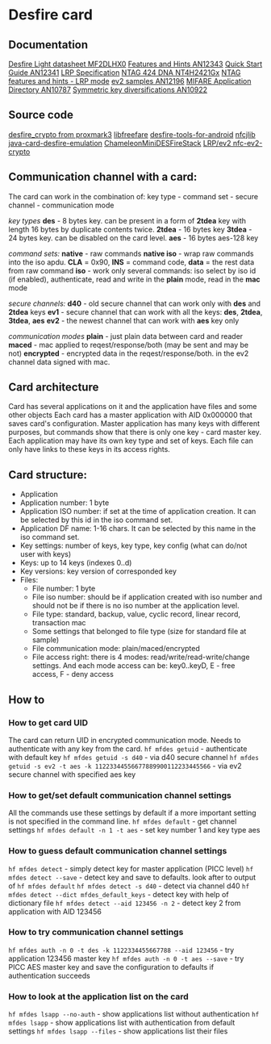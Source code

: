 # Desfire card

## Documentation
[Desfire Light datasheet MF2DLHX0](https://www.nxp.com/docs/en/data-sheet/MF2DLHX0.pdf)
[Features and Hints AN12343](https://www.nxp.com/docs/en/application-note/AN12343.pdf)
[Quick Start Guide AN12341](https://www.nxp.com/docs/en/application-note/AN12341.pdf)
[LRP Specification](https://www.nxp.com/docs/en/application-note/AN12304.pdf)
[NTAG 424 DNA NT4H2421Gx](https://www.nxp.com/docs/en/data-sheet/NT4H2421Gx.pdf)
[NTAG features and hints - LRP mode](https://www.nxp.com/docs/en/application-note/AN12321.pdf)
[ev2 samples AN12196](https://www.nxp.com/docs/en/application-note/AN12196.pdf)
[MIFARE Application Directory AN10787](https://www.nxp.com/docs/en/application-note/AN10787.pdf)
[Symmetric key diversifications AN10922](https://www.nxp.com/docs/en/application-note/AN10922.pdf)

## Source code
[desfire_crypto from proxmark3](https://github.com/RfidResearchGroup/proxmark3/blob/master/armsrc/desfire_crypto.c)
[libfreefare](https://github.com/nfc-tools/libfreefare)
[desfire-tools-for-android](https://github.com/skjolber/desfire-tools-for-android)
[nfcjlib](https://github.com/andrade/nfcjlib/)
[java-card-desfire-emulation](https://github.com/gathigai/java-card-desfire-emulation)
[ChameleonMiniDESFireStack](https://github.com/maxieds/ChameleonMiniDESFireStack/)
[LRP/ev2 nfc-ev2-crypto](https://github.com/icedevml/nfc-ev2-crypto)

## Communication channel with a card:
The card can work in the combination of: key type - command set - secure channel - communication mode

*key types*
**des** - 8 bytes key. can be present in a form of **2tdea** key with length 16 bytes by duplicate contents twice.
**2tdea** - 16 bytes key
**3tdea** - 24 bytes key. can be disabled on the card level.
**aes** - 16 bytes aes-128 key

*command sets:*
**native** - raw commands
**native iso** - wrap raw commands into the iso apdu. **CLA** = 0x90, **INS** = command code, **data** = the rest data from raw command
**iso** - work only several commands: iso select by iso id (if enabled), authenticate, read and write in the **plain** mode, read in the **mac** mode

*secure channels:*
**d40** - old secure channel that can work only with **des** and **2tdea** keys
**ev1** - secure channel that can work with all the keys: **des**, **2tdea**, **3tdea**, **aes**
**ev2** - the newest channel that can work with **aes** key only

*communication modes* 
**plain** - just plain data between card and reader
**maced** - mac applied to reqest/response/both (may be sent and may be not)
**encrypted** - encrypted data in the reqest/response/both. in the ev2 channel data signed with mac.

## Card architecture

Card has several applications on it and the application have files and some other objects
Each card has a master application with AID 0x000000 that saves card's configuration.
Master application has many keys with different purposes, but commands show that there is only one key - card master key.
Each application may have its own key type and set of keys. Each file can only have links to these keys in its access rights.

## Card structure:

- Application
- Application number: 1 byte
- Application ISO number: if set at the time of application creation. It can be selected by this id in the iso command set.
- Application DF name: 1-16 chars. It can be selected by this name in the iso command set.
- Key settings: number of keys, key type, key config (what can do/not user with keys)
- Keys: up to 14 keys (indexes 0..d)
- Key versions: key version of corresponded key
- Files:
  - File number: 1 byte
  - File iso number: should be if application created with iso number and should not be if there is no iso number at the application level.
  - File type: standard, backup, value, cyclic record, linear record, transaction mac
  - Some settings that belonged to file type (size for standard file at sample)
  - File communication mode: plain/maced/encrypted
  - File access right: there is 4 modes: read/write/read-write/change settings. And each mode access can be: key0..keyD, E - free access, F - deny access

## How to

### How to get card UID
The card can return UID in encrypted communication mode. Needs to authenticate with any key from the card.
`hf mfdes getuid` - authenticate with default key
`hf mfdes getuid -s d40` - via d40 secure channel
`hf mfdes getuid -s ev2 -t aes -k 11223344556677889900112233445566` - via ev2 secure channel with specified aes key

### How to get/set default communication channel settings
All the commands use these settings by default if a more important setting is not specified in the command line.
`hf mfdes default` - get channel settings
`hf mfdes default -n 1 -t aes` - set key number 1 and key type aes

### How to guess default communication channel settings
`hf mfdes detect` - simply detect key for master application (PICC level)
`hf mfdes detect --save` - detect key and save to defaults. look after to output of `hf mfdes default`
`hf mfdes detect -s d40` - detect via channel d40
`hf mfdes detect --dict mfdes_default_keys` - detect key with help of dictionary file
`hf mfdes detect --aid 123456 -n 2` - detect key 2 from application with AID 123456

### How to try communication channel settings
`hf mfdes auth -n 0 -t des -k 1122334455667788 --aid 123456` - try application 123456 master key 
`hf mfdes auth -n 0 -t aes --save` - try PICC AES master key and save the configuration to defaults if authentication succeeds

### How to look at the application list on the card
`hf mfdes lsapp --no-auth` - show applications list without authentication
`hf mfdes lsapp` - show applications list with authentication from default settings
`hf mfdes lsapp --files` - show applications list their files
